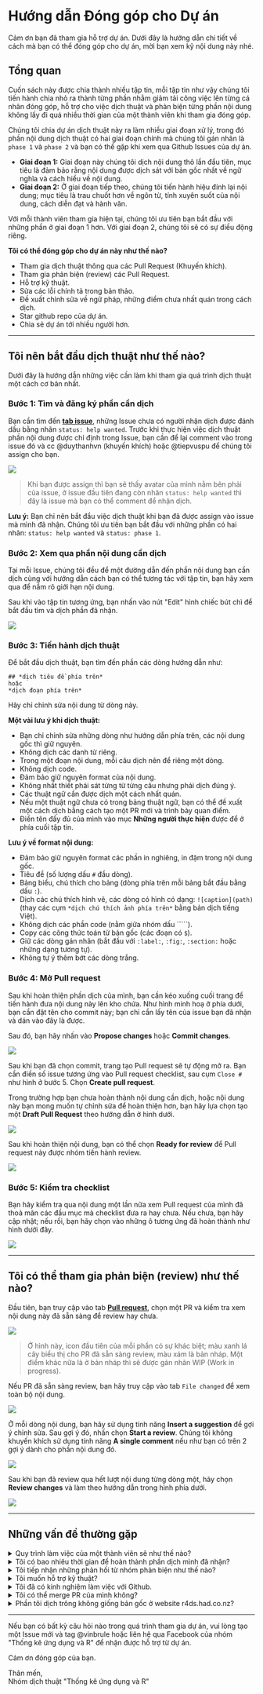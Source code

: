 # Hướng dẫn Đóng góp cho Dự án

Cảm ơn bạn đã tham gia hỗ trợ dự án. Dưới đây là hướng dẫn chi tiết về cách mà bạn có thể đóng góp cho dự án, mời bạn xem kỹ nội dung này nhé.

## Tổng quan
Cuốn sách này được chia thành nhiều tập tin, mỗi tập tin như vậy chúng tôi tiến hành chia nhỏ ra thành từng phần nhằm giảm tải công việc lên từng cá nhân đóng góp, hỗ trợ cho việc dịch thuật và phản biện từng phần nội dung không lấy đi quá nhiều thời gian của một thành viên khi tham gia đóng góp.

Chúng tôi chia dự án dịch thuật này ra làm nhiều giai đoạn xử lý, trong đó phần nội dung dịch thuật có hai giai đoạn chính mà chúng tôi gán nhãn là `phase 1` và `phase 2` và bạn có thể gặp khi xem qua Github Issues của dự án.
* **Giai đoạn 1:** Giai đoạn này chúng tôi dịch nội dung thô lần đầu tiên, mục tiêu là đảm bảo rằng nội dung được dịch sát với bản gốc nhất về ngữ nghĩa và cách hiểu về nội dung.
* **Giai đoạn 2:** Ở giai đoạn tiếp theo, chúng tôi tiến hành hiệu đính lại nội dung; mục tiêu là trau chuốt hơn về ngôn từ, tính xuyên suốt của nội dung, cách diễn đạt và hành văn.

Với mỗi thành viên tham gia hiện tại, chúng tôi ưu tiên bạn bắt đầu với những phần ở giai đoạn 1 hơn. Với giai đoạn 2, chúng tôi sẽ có sự điều động riêng. 

**Tôi có thể đóng góp cho dự án này như thế nào?**
* Tham gia dịch thuật thông qua các Pull Request (Khuyến khích).
* Tham gia phản biện (review) các Pull Request.
* Hỗ trợ kỹ thuật.
* Sửa các lỗi chính tả trong bản thảo.
* Đề xuất chỉnh sửa về ngữ pháp, những điểm chưa nhất quán trong cách dịch.
* Star github repo của dự án.
* Chia sẻ dự án tới nhiều người hơn.

---

## Tôi nên bắt đầu dịch thuật như thế nào?

Dưới đây là hướng dẫn những việc cần làm khi tham gia quá trình dịch thuật một cách cơ bản nhất.

### Bước 1: Tìm và đăng ký phần cần dịch
Bạn cần tìm đến **[tab issue](https://github.com/r-vn/r4ds-vn/issues)**, những Issue chưa có người nhận dịch được đánh dấu bằng nhãn `status: help wanted`. Trước khi thực hiện việc dịch thuật phần nội dung được chỉ định trong Issue, bạn cần để lại comment vào trong issue đó và cc @duythanhvn (khuyến khích) hoặc @tiepvuspu để chúng tôi assign cho bạn.

![](./docs/translation-guide/web-step-01.png)
> Khi bạn được assign thì bạn sẽ thấy avatar của mình nằm bên phải của issue, ở issue đầu tiên đang còn nhãn `status: help wanted` thì đây là issue mà bạn có thể comment để nhận dịch.

**Lưu ý:** Bạn chỉ nên bắt đầu việc dịch thuật khi bạn đã được assign vào issue mà mình đã nhận. Chúng tôi ưu tiên bạn bắt đầu với những phần có hai nhãn: `status: help wanted` và `status: phase 1`.

### Bước 2: Xem qua phần nội dung cần dịch
Tại mỗi Issue, chúng tôi đều để một đường dẫn đến phần nội dung bạn cần dịch cùng với hướng dẫn cách bạn có thể tương tác với tập tin, bạn hãy xem qua để nắm rõ giới hạn nội dung.

Sau khi vào tập tin tương ứng, bạn nhấn vào nút "Edit" hình chiếc bút chì để bắt đầu tìm và dịch phần đã nhận.

![](./docs/translation-guide/web-step-02.png)

### Bước 3: Tiến hành dịch thuật
Để bắt đầu dịch thuật, bạn tìm đến phần các dòng hướng dẫn như:

```
## *dịch tiêu đề phía trên*
hoặc
*dịch đoạn phía trên*
```
Hãy chỉ chỉnh sửa nội dung từ dòng này.

**Một vài lưu ý khi dịch thuật:**
* Bạn chỉ chỉnh sửa những dòng như hướng dẫn phía trên, các nội dung gốc thì giữ nguyên.
* Không dịch các danh từ riêng.
* Trong một đoạn nội dung, mỗi câu dịch nên để riêng một dòng.
* Không dịch code.
* Đảm bảo giữ nguyên format của nội dung.
* Không nhất thiết phải sát từng từ từng câu nhưng phải dịch đúng ý.
* Các thuật ngữ cần được dịch một cách nhất quán.
* Nếu một thuật ngữ chưa có trong bảng thuật ngữ, bạn có thể đề xuất một cách dịch bằng cách tạo một PR mới và trình bày quan điểm.
* Điền tên đầy đủ của mình vào mục **Những người thực hiện** được để ở phía cuối tập tin.

**Lưu ý về format nội dung:**
* Đảm bảo giữ nguyên format các phần in nghiêng, in đậm trong nội dung gốc.
* Tiêu đề (số lượng dấu `#` đầu dòng).
* Bảng biểu, chú thích cho bảng (dòng phía trên mỗi bảng bắt đầu bằng dấu `:`).
* Dịch các chú thích hình vẽ, các dòng có hình có dạng: `![caption](path)` (thay các cụm `*dịch chú thích ảnh phía trên*` bằng bản dịch tiếng Việt).
* Không dịch các phần code (nằm giữa nhóm dấu `````).
* Copy các công thức toán từ bản gốc (các đoạn có `$`).
* Giữ các dòng gán nhãn (bắt đầu với `:label:`, `:fig:`, `:section:` hoặc những dạng tương tự).
* Không tự ý thêm bớt các dòng trắng.

### Bước 4: Mở Pull request
Sau khi hoàn thiện phần dịch của mình, bạn cần kéo xuống cuối trang để tiến hành đưa nội dung này lên kho chứa. Như hình minh hoạ ở phía dưới, bạn cần đặt tên cho commit này; bạn chỉ cần lấy tên của issue bạn đã nhận và dán vào đây là được.

Sau đó, bạn hãy nhấn vào **Propose changes** hoặc **Commit changes**.

![](./docs/translation-guide/web-step-03.png)

Sau khi bạn đã chọn commit, trang tạo Pull request sẽ tự động mở ra. Bạn cần điền số issue tương ứng vào Pull request checklist, sau cụm `Close #` như hình ở bước 5. Chọn **Create pull request**.

Trong trường hợp bạn chưa hoàn thành nội dung cần dịch, hoặc nội dung này bạn mong muốn tự chỉnh sửa để hoàn thiện hơn, bạn hãy lựa chọn tạo một **Draft Pull Request** theo hướng dẫn ở hình dưới.

![](./docs/translation-guide/draft-pull-requests.png)

Sau khi hoàn thiện nội dung, bạn có thể chọn **Ready for review** để Pull request này được nhóm tiến hành review.

![](./docs/translation-guide/draft-pull-requests-ready.png)

### Bước 5: Kiểm tra checklist
Bạn hãy kiểm tra qua nội dung một lần nữa xem Pull request của mình đã thoả mãn các đầu mục mà checklist đưa ra hay chưa. Nếu chưa, bạn hãy cập nhật; nếu rồi, bạn hãy chọn vào những ô tương ứng đã hoàn thành như hình dưới đây.

![](./docs/translation-guide/web-step-04.png)

---

## Tôi có thể tham gia phản biện (review) như thế nào?

Đầu tiên, bạn truy cập vào tab **[Pull request](https://github.com/r-vn/r4ds-vn/pulls)**, chọn một PR và kiểm tra xem nội dung này đã sẵn sàng để review hay chưa.

![](./docs/translation-guide/rv-step-01.png)
> Ở hình này, icon đầu tiên của mỗi phần có sự khác biệt; màu xanh lá cây biểu thị cho PR đã sẵn sàng review, màu xám là bản nháp. Một điểm khác nữa là ở bản nháp thì sẽ được gán nhãn WIP (Work in progress).

Nếu PR đã sẵn sàng review, bạn hãy truy cập vào tab `File changed` để xem toàn bộ nội dung.

![](./docs/translation-guide/faq-file-changed.png)

Ở mỗi dòng nội dung, bạn hãy sử dụng tính năng **Insert a suggestion** để gợi ý chỉnh sửa. Sau gợi ý đó, nhấn chọn **Start a review**. Chúng tôi không khuyến khích sử dụng tính năng **A single comment** nếu như bạn có trên 2 gợi ý dành cho phần nội dung đó.

![](./docs/translation-guide/rv-step-02.png)

Sau khi bạn đã review qua hết lượt nội dung từng dòng một, hãy chọn **Review changes** và làm theo hướng dẫn trong hình phía dưới.

![](./docs/translation-guide/rv-step-03.png)

---

## Những vấn đề thường gặp

<details>
<summary>Quy trình làm việc của một thành viên sẽ như thế nào?</summary>

Chúng tôi gợi ý một quy trình làm việc tuần tự với người dịch thuật như sau:
1. Bạn nhận một Issue mới về dịch (Bạn được nhận khi bạn được assign, chưa assign là chưa nhận), bạn nên nhận những Issue đã được chúng tôi public trước đó, thường là nằm dưới cùng trong danh sách các Issue có gán nhãn `status: help wanted`.

2. Bạn thực hiện dịch và đẩy một Pull request lên dự án để được review. Một PR được xem là sẵn sàng review khi bạn chọn Create pull request để mở một PR, nếu bạn chưa sẵn sàng review cho PR này, hãy chọn Draft Pull Request để mở PR.

3. Khi bạn nhận được review từ các thành viên trong nhóm thì bạn giúp mình xem qua để solve các phản hồi bạn đồng ý, thảo luận các phản hồi chưa đồng ý. Điểm chính khi bạn có nhiều hơn 2 PR đang ở trên dự án thì ưu tiên của bạn là xử lý những PR được mở trước đó, sau đó mới đến những phần dịch mới.

Bạn luôn có thể nhận thêm phần dịch, tuy nhiên hãy làm tuần tự để đảm bảo rằng phần PR đã lên luôn được up-to-date, tránh việc có nhiều thành viên vào review và quá nhiều ý kiến thì phần cập nhật sẽ bị sót (chất lượng review sẽ giảm).
</details>
<details>
<summary>Tôi có bao nhiêu thời gian để hoàn thành phần dịch mình đã nhận?</summary>

Hiện tại, chúng tôi hy vọng bạn sẽ hoàn thành phần dịch trễ nhất là 4 ngày kể từ ngày nhận, tức càng sớm càng tốt.
</details>
<details>
<summary>Tôi tiếp nhận những phản hồi từ nhóm phản biện như thế nào?</summary>

Khi phần nội dung của bạn được đưa lên Pull request, nhóm phản biện sẽ có những thành viên vào và đưa ra những gợi ý, đề xuất chỉnh sửa giúp cho nội dung của bạn đúng hơn về mặt thông tin, trôi chảy hơn về mặt hành văn.

Để xem toàn bộ gợi ý từ người phản biện, bạn vào phần tab `File changed` để chắc chắn mình nhìn thấy đầy đủ toàn bộ gợi ý mà không bị sót.

![](./docs/translation-guide/faq-file-changed.png)

Ở mỗi phần gợi ý, hãy cân nhắc về sự đồng tình của bạn đối với gợi ý đó. Nếu bạn đồng tình với những đề xuất của người phản biện, bạn hãy `Add suggestion to batch`; nếu bạn chưa đồng tình với đề xuất, vui lòng phản hồi lại để thảo luận với người phản biện nhằm tìm ra giải pháp phù hợp cuối cùng.

![](./docs/translation-guide/faq-add-suggestion.png)

Sau khi hoàn tất việc kiểm tra, phản hồi thì bạn chọn ở nút `Commit suggestions` theo hình và nhấn `Commit changes` để cập nhật những thay đổi. Với cách này, bạn không phải cập nhật thủ công những phần gợi ý của người phản biện và tiết kiệm được nhiều thời gian của bạn cho dự án hơn.

![](./docs/translation-guide/faq-commit-suggestions.png)

Riêng về vấn đề trao đổi, thảo luận với người phản biện, chúng tôi đề xuất bạn ít nhất để lại một reaction đối với những gợi ý mà họ để lại; điều này giúp cho người phản biện và chúng tôi biết bạn đã xem nội dung hay chưa, có đồng tình hay không.

</details>
<details>
<summary>Tôi muốn hỗ trợ kỹ thuật?</summary>

Bạn vui lòng liên hệ @duythanhvn thông qua Github issue hoặc Slack để thảo luận thêm.
</details>
<details>
<summary>Tôi đã có kinh nghiệm làm việc với Github.</summary>

Thật tuyệt vời, bạn có thể bắt đầu nhanh hơn vào phần nội dung của cuốn sách mà không mất nhiều thời gian để làm quen lại với Github.

Trong trường hợp bạn đã có một vài kinh nghiệm trong việc sử dụng Git, chúng tôi gợi ý bạn xem qua **[hướng dẫn đóng góp vào một dự án Github](https://codetot.net/contribute-github/)** một cách kỹ thuật hơn.

Chúng tôi cũng có một số gợi ý về phần mềm để bạn có được hiệu quả cao nhất:
* [Rstudio](https://rstudio.com/)
* [Visual Studio Code](https://code.visualstudio.com/)
* [Github Desktop](https://desktop.github.com/)
* [Git for Windows, macOS & Linux](https://git-scm.com/download/)

Một số plugins chuyên dụng cho VS Code bạn có thể sử dụng trong dự án gồm:
* [GitHub Pull Requests and Issues](https://marketplace.visualstudio.com/items?itemName=GitHub.vscode-pull-request-github)
* [Markdown All in One](https://marketplace.visualstudio.com/items?itemName=yzhang.markdown-all-in-one)
</details>
<details>
<summary>Tôi có thể merge PR của mình không?</summary>

Không, chúng tôi khuyến khích các thành viên tham gia dự án chỉ nên tập trung vào phần dịch thuật và trao đổi dịch thuật mà thôi (kể cả khi bạn đã được thêm vào nhóm Collaborators). Nhóm điều phối sẽ kiểm tra các PR và tiến hành merge khi đã đạt yêu cầu.
</details>
<details>
<summary>Phần tôi dịch trông không giống bản gốc ở website r4ds.had.co.nz?</summary>

Chúng tôi khuyến khích bạn khi dịch thì bám sát vào nội dung chúng tôi đã cung cấp trong tập tin, mọi sự thay đổi và cập nhật chúng tôi sẽ có hành động cụ thể sau. 

Điều này đặc biệt lưu ý vì ở bản tiếng Anh, nhóm tác giả luôn có những cập nhật lớn nhỏ; ở bản tiếng Việt này chúng tôi sẽ chủ động kiểm tra và có những phản ứng phù hợp, đôi khi sự thay đổi của bản gốc không ảnh hưởng đến nội dung hiện thời, chúng tôi cũng không có chủ trương cập nhật.

Vì vậy, bạn hãy dịch dựa trên nội dung mà nhóm đã cung cấp trong tập tin nhé.
</details>

---

Nếu bạn có bất kỳ câu hỏi nào trong quá trình tham gia dự án, vui lòng tạo một Issue mới và tag @vinbrule hoặc liên hệ qua Facebook của nhóm "Thống kê ứng dụng và R" để nhận được hỗ trợ từ dự án.

Cảm ơn đóng góp của bạn.

Thân mến,<br/>
Nhóm dịch thuật "Thống kê ứng dụng và R"